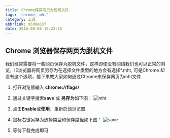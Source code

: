 ```yaml
---
title: Chrome保存网页为脱机文件
tags: 'chrome, mht'
category: 工具
abbrlink: 95d8e637
date: 2016-08-08 19:23:15
---
```


## Chrome 浏览器保存网页为脱机文件

我们经常需要将一些网页保存为脱机文件，这样即便没有网络我们也可以正常的浏览，IE浏览器将网页另存为在选择文件类型的地方会有选择*.mht, 可是Chrome 却没有这个选项，接下来教大家如何通过Chrome来保存网页为mht文件

1. 打开浏览器输入 **chrome://flags/**
2. 通过关键字搜索**save** 或 **另存为**如下图：
![mht](http://7xkyc7.com1.z0.glb.clouddn.com/chrome_mht.png)

3. 点击**Enable**或**使用**，重新启动浏览器
4. 鼠标右键另存为选择类型和保存路径如下图：
![save](http://7xkyc7.com1.z0.glb.clouddn.com/chrome_save.png)

5. 等待下载完成即可


<!-- more -->
